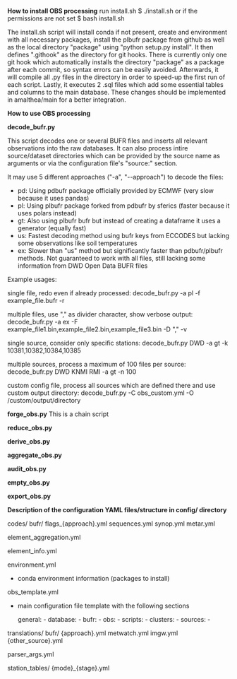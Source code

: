 **How to install OBS processing**
run install.sh
$ ./install.sh
or if the permissions are not set
$ bash install.sh

The install.sh script will install conda if not present, create and environment with all necessary packages, install the plbufr package from github as well as the local directory "package" using "python setup.py install".
It then defines ".githook" as the directory for git hooks. There is currently only one git hook which automatically installs the directory "package" as a package after each commit, so syntax errors can be easily avoided.
Afterwards, it will compile all .py files in the directory in order to speed-up the first run of each script.
Lastly, it executes 2 .sql files which add some essential tables and columns to the main database. These changes should be implemented in amalthea/main for a better integration.

**How to use OBS processing**

**decode_bufr.py**

This script decodes one or several BUFR files and inserts all relevant observations into the raw databases.
It can also process intire source/dataset directories which can be provided by the source name as arguments or via the configuration file's "source:" section.

It may use 5 different approaches ("-a", "--approach") to decode the files:
- pd: Using pdbufr package officially provided by ECMWF (very slow because it uses pandas)
- pl: Using plbufr package forked from pdbufr by sferics (faster because it uses polars instead)
- gt: Also using plbufr bufr but instead of creating a dataframe it uses a generator (equally fast)
- us: Fastest decoding method using bufr keys from ECCODES but lacking some observations like soil temperatures
- ex: Slower than "us" method but significantly faster than pdbufr/plbufr methods. Not guaranteed to work with all files, still lacking some information from DWD Open Data BUFR files

Example usages:

single file, redo even if already processed:
decode\_bufr.py -a pl -f example\_file.bufr -r

multiple files, use "," as divider character, show verbose output:
decode\_bufr.py -a ex -F example\_file1.bin,example\_file2.bin,example\_file3.bin -D "," -v

single source, consider only specific stations:
decode\_bufr.py DWD -a gt -k 10381,10382,10384,10385

multiple sources, process a maximum of 100 files per source:
decode\_bufr.py DWD KNMI RMI -a gt -n 100

custom config file, process all sources which are defined there and use custom output directory:
decode\_bufr.py -C obs\_custom.yml -O /custom/output/directory

**forge_obs.py**
This is a chain script

**reduce_obs.py**

**derive_obs.py**

**aggregate_obs.py**

**audit_obs.py**

**empty_obs.py**

**export_obs.py**


**Description of the configuration YAML files/structure in config/ directory**

codes/
        bufr/
                flags_{approach}.yml
                sequences.yml
synop.yml
metar.yml

element\_aggregation.yml

element\_info.yml

environment.yml
- conda environment information (packages to install)

obs\_template.yml
- main configuration file template with the following sections

	general:
	  - 
	database:
	  - 
	bufr:
	  - 
	obs:
	  - 
	scripts:
	  - 
	clusters:
	  - 
	sources:
	  - 

translations/
	bufr/
		{approach}.yml
	metwatch.yml
	imgw.yml
	{other_source}.yml

parser\_args.yml

station\_tables/
	{mode}_{stage}.yml
